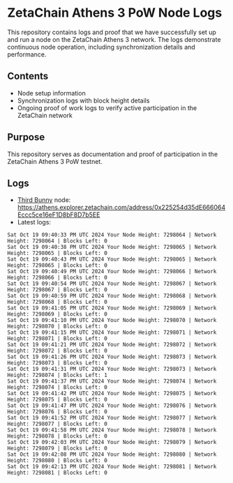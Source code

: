 # ZetaChain Athens 3 PoW Node Logs
This repository contains logs and proof that we have successfully set up and run a node on the ZetaChain Athens 3 network. The logs demonstrate continuous node operation, including synchronization details and performance.

## Contents
- Node setup information
- Synchronization logs with block height details
- Ongoing proof of work logs to verify active participation in the ZetaChain network

## Purpose
This repository serves as documentation and proof of participation in the ZetaChain Athens 3 PoW testnet.

## Logs

- [Third Bunny](https://thirdbunny.xyz/) node: https://athens.explorer.zetachain.com/address/0x225254d35dE666064Eccc5ce16eF1D8bF8D7b5EE
- Latest logs:
```
Sat Oct 19 09:40:33 PM UTC 2024 Your Node Height: 7298064 | Network Height: 7298064 | Blocks Left: 0
Sat Oct 19 09:40:38 PM UTC 2024 Your Node Height: 7298065 | Network Height: 7298065 | Blocks Left: 0
Sat Oct 19 09:40:43 PM UTC 2024 Your Node Height: 7298065 | Network Height: 7298065 | Blocks Left: 0
Sat Oct 19 09:40:49 PM UTC 2024 Your Node Height: 7298066 | Network Height: 7298066 | Blocks Left: 0
Sat Oct 19 09:40:54 PM UTC 2024 Your Node Height: 7298067 | Network Height: 7298067 | Blocks Left: 0
Sat Oct 19 09:40:59 PM UTC 2024 Your Node Height: 7298068 | Network Height: 7298068 | Blocks Left: 0
Sat Oct 19 09:41:05 PM UTC 2024 Your Node Height: 7298069 | Network Height: 7298069 | Blocks Left: 0
Sat Oct 19 09:41:10 PM UTC 2024 Your Node Height: 7298070 | Network Height: 7298070 | Blocks Left: 0
Sat Oct 19 09:41:15 PM UTC 2024 Your Node Height: 7298071 | Network Height: 7298071 | Blocks Left: 0
Sat Oct 19 09:41:21 PM UTC 2024 Your Node Height: 7298072 | Network Height: 7298072 | Blocks Left: 0
Sat Oct 19 09:41:26 PM UTC 2024 Your Node Height: 7298073 | Network Height: 7298073 | Blocks Left: 0
Sat Oct 19 09:41:31 PM UTC 2024 Your Node Height: 7298073 | Network Height: 7298074 | Blocks Left: 1
Sat Oct 19 09:41:37 PM UTC 2024 Your Node Height: 7298074 | Network Height: 7298074 | Blocks Left: 0
Sat Oct 19 09:41:42 PM UTC 2024 Your Node Height: 7298075 | Network Height: 7298075 | Blocks Left: 0
Sat Oct 19 09:41:47 PM UTC 2024 Your Node Height: 7298076 | Network Height: 7298076 | Blocks Left: 0
Sat Oct 19 09:41:52 PM UTC 2024 Your Node Height: 7298077 | Network Height: 7298077 | Blocks Left: 0
Sat Oct 19 09:41:58 PM UTC 2024 Your Node Height: 7298078 | Network Height: 7298078 | Blocks Left: 0
Sat Oct 19 09:42:03 PM UTC 2024 Your Node Height: 7298079 | Network Height: 7298079 | Blocks Left: 0
Sat Oct 19 09:42:08 PM UTC 2024 Your Node Height: 7298080 | Network Height: 7298080 | Blocks Left: 0
Sat Oct 19 09:42:13 PM UTC 2024 Your Node Height: 7298081 | Network Height: 7298081 | Blocks Left: 0
```
